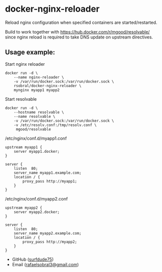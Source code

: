 docker-nginx-reloader
=====================

Reload nginx configuration when specified containers are started/restarted.

Build to work together with https://hub.docker.com/r/mgood/resolvable/ since nginx reload is required to take DNS update on upstream directives.

Usage example:
--------------

Start nginx reloader

	docker run -d \
		--name nginx-reloader \
		-v /var/run/docker.sock:/var/run/docker.sock \
		rsobral/docker-nginx-reloader \
		mynginx myapp1 myapp2

Start resolvable

	docker run -d \
		--hostname resolvable \
		--name resolvable \
		-v /var/run/docker.sock:/var/run/docker.sock \
		-v /etc/resolv.conf:/tmp/resolv.conf \
		 mgood/resolvable

/etc/nginx/conf.d/myapp1.conf 

	upstream myapp1 {
		server myapp1.docker;
	}

	server {
		listen	80;
		server_name myapp1.example.com;
		location / {
			proxy_pass http://myapp1;
		}
	}

/etc/nginx/conf.d/myapp2.conf
                 
	upstream myapp2 {
		server myapp2.docker;
	}                                 
					  
	server {                          
		listen  80;              
		server_name myapp2.example.com;
		location / {             
			proxy_pass http://myapp2;
		}
	}

* GitHub ([surfdude75](http://github.com/surfdude75))
* Email ([rafaelsobral3@gmail.com](mailto:rafaelsobral3@gmail.com))
